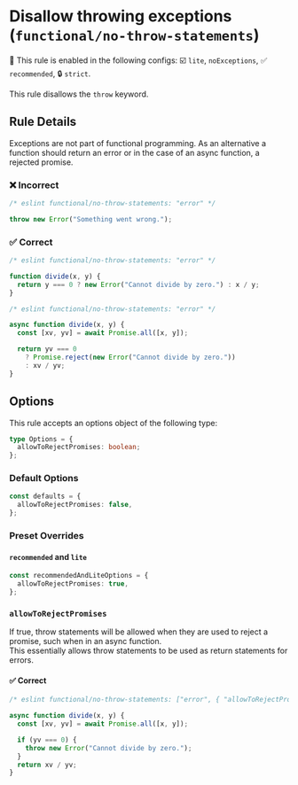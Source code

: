 <!-- markdownlint-disable -->
<!-- begin auto-generated rule header -->

# Disallow throwing exceptions (`functional/no-throw-statements`)

💼 This rule is enabled in the following configs: ☑️ `lite`, `noExceptions`, ✅ `recommended`, 🔒 `strict`.

<!-- end auto-generated rule header -->
<!-- markdownlint-restore -->
<!-- markdownlint-restore -->

This rule disallows the `throw` keyword.

## Rule Details

Exceptions are not part of functional programming.
As an alternative a function should return an error or in the case of an async function, a rejected promise.

### ❌ Incorrect

<!-- eslint-skip -->

```js
/* eslint functional/no-throw-statements: "error" */

throw new Error("Something went wrong.");
```

### ✅ Correct

```js
/* eslint functional/no-throw-statements: "error" */

function divide(x, y) {
  return y === 0 ? new Error("Cannot divide by zero.") : x / y;
}
```

```js
/* eslint functional/no-throw-statements: "error" */

async function divide(x, y) {
  const [xv, yv] = await Promise.all([x, y]);

  return yv === 0
    ? Promise.reject(new Error("Cannot divide by zero."))
    : xv / yv;
}
```

## Options

This rule accepts an options object of the following type:

```ts
type Options = {
  allowToRejectPromises: boolean;
};
```

### Default Options

```ts
const defaults = {
  allowToRejectPromises: false,
};
```

### Preset Overrides

#### `recommended` and `lite`

```ts
const recommendedAndLiteOptions = {
  allowToRejectPromises: true,
};
```

### `allowToRejectPromises`

If true, throw statements will be allowed when they are used to reject a promise, such when in an async function.\
This essentially allows throw statements to be used as return statements for errors.

#### ✅ Correct

```js
/* eslint functional/no-throw-statements: ["error", { "allowToRejectPromises": true }] */

async function divide(x, y) {
  const [xv, yv] = await Promise.all([x, y]);

  if (yv === 0) {
    throw new Error("Cannot divide by zero.");
  }
  return xv / yv;
}
```
